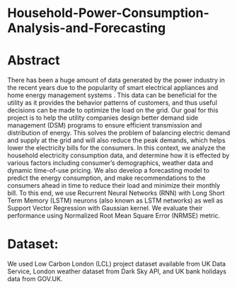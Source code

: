 # Household-Power-Consumption-Analysis-and-Forecasting

# Abstract

There has been a huge amount of data generated by the power
industry in the recent years due to the popularity of smart electrical
appliances and home energy management systems . This data can
be beneficial for the utility as it provides the behavior patterns of
customers, and thus useful decisions can be made to optimize the
load on the grid. Our goal for this project is to help the utility
companies design better demand side management (DSM) programs
to ensure efficient transmission and distribution of energy. This
solves the problem of balancing electric demand and supply at the
grid and will also reduce the peak demands, which helps lower
the electricity bills for the consumers. In this context, we analyze
the household electricity consumption data, and determine how it
is effected by various factors including consumer’s demographics,
weather data and dynamic time-of-use pricing. We also develop a
forecasting model to predict the energy consumption, and make
recommendations to the consumers ahead in time to reduce their
load and minimize their monthly bill. To this end, we use Recurrent
Neural Networks (RNN) with Long Short Term Memory (LSTM)
neurons (also known as LSTM networks) as well as Support Vector
Regression with Gaussian kernel. We evaluate their performance
using Normalized Root Mean Square Error (NRMSE) metric. 


# Dataset: 
We used Low Carbon London (LCL) project dataset available from UK
Data Service, London weather dataset from Dark Sky API, and UK
bank holidays data from GOV.UK.
